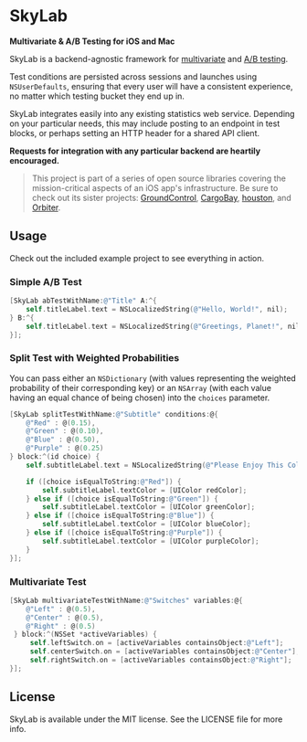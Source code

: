 # SkyLab
**Multivariate & A/B Testing for iOS and Mac**

SkyLab is a backend-agnostic framework for [multivariate](http://en.wikipedia.org/wiki/Multivariate_testing) and [A/B testing](http://en.wikipedia.org/wiki/A/B_testing).

Test conditions are persisted across sessions and launches using `NSUserDefaults`, ensuring that every user will have a consistent experience, no matter which testing bucket they end up in.

SkyLab integrates easily into any existing statistics web service. Depending on your particular needs, this may include posting to an endpoint in test blocks, or perhaps setting an HTTP header for a shared API client.

**Requests for integration with any particular backend are heartily encouraged.**

> This project is part of a series of open source libraries covering the mission-critical aspects of an iOS app's infrastructure. Be sure to check out its sister projects: [GroundControl](https://github.com/mattt/GroundControl), [CargoBay](https://github.com/mattt/CargoBay), [houston](https://github.com/mattt/houston), and [Orbiter](https://github.com/mattt/Orbiter).

## Usage

Check out the included example project to see everything in action.

### Simple A/B Test

```objective-c
[SkyLab abTestWithName:@"Title" A:^{
    self.titleLabel.text = NSLocalizedString(@"Hello, World!", nil);
} B:^{
    self.titleLabel.text = NSLocalizedString(@"Greetings, Planet!", nil);
}];
```

### Split Test with Weighted Probabilities

You can pass either an `NSDictionary` (with values representing the weighted probability of their corresponding key) or an `NSArray` (with each value having an equal chance of being chosen) into the `choices` parameter.

```objective-c
[SkyLab splitTestWithName:@"Subtitle" conditions:@{
    @"Red" : @(0.15),
    @"Green" : @(0.10),
    @"Blue" : @(0.50),
    @"Purple" : @(0.25)
} block:^(id choice) {
    self.subtitleLabel.text = NSLocalizedString(@"Please Enjoy This Colorful Message", nil);

    if ([choice isEqualToString:@"Red"]) {
        self.subtitleLabel.textColor = [UIColor redColor];
    } else if ([choice isEqualToString:@"Green"]) {
        self.subtitleLabel.textColor = [UIColor greenColor];
    } else if ([choice isEqualToString:@"Blue"]) {
        self.subtitleLabel.textColor = [UIColor blueColor];
    } else if ([choice isEqualToString:@"Purple"]) {
        self.subtitleLabel.textColor = [UIColor purpleColor];
    }
}];
```

### Multivariate Test

```objective-c
[SkyLab multivariateTestWithName:@"Switches" variables:@{
    @"Left" : @(0.5),
    @"Center" : @(0.5),
    @"Right" : @(0.5)
 } block:^(NSSet *activeVariables) {
     self.leftSwitch.on = [activeVariables containsObject:@"Left"];
     self.centerSwitch.on = [activeVariables containsObject:@"Center"];
     self.rightSwitch.on = [activeVariables containsObject:@"Right"];
}];
```

## License

SkyLab is available under the MIT license. See the LICENSE file for more info.
